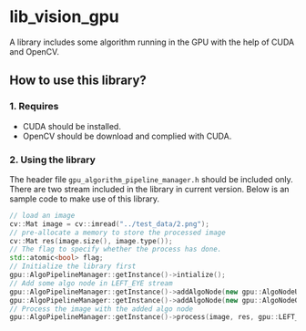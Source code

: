 # lib_vision_gpu

A library includes some algorithm running in the GPU with the help of CUDA and OpenCV.

## How to use this library?

### 1. Requires

   - CUDA should be installed.
   - OpenCV should be download and complied with CUDA.

### 2. Using the library

The header file `gpu_algorithm_pipeline_manager.h` should be included only.
There are two stream included in the library in current version. Below is an sample code to make use of this library.
```C++
// load an image
cv::Mat image = cv::imread("../test_data/2.png");
// pre-allocate a memory to store the processed image
cv::Mat res(image.size(), image.type());
// The flag to specify whether the process has done.
std::atomic<bool> flag;
// Initialize the library first
gpu::AlgoPipelineManager::getInstance()->intialize();
// Add some algo node in LEFT_EYE stream
gpu::AlgoPipelineManager::getInstance()->addAlgoNode(new gpu::AlgoNodeUnevenY(), gpu::LEFT_EYE);
gpu::AlgoPipelineManager::getInstance()->addAlgoNode(new gpu::AlgoNodeGamma(), gpu::LEFT_EYE);
// Process the image with the added algo node
gpu::AlgoPipelineManager::getInstance()->process(image, res, gpu::LEFT_EYE, flag);
```